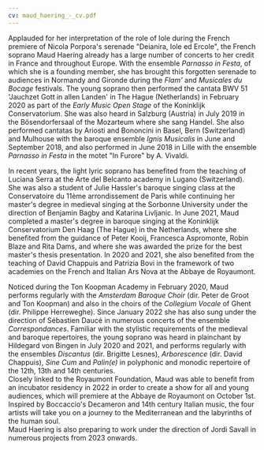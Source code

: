 ```yaml
---
cv: maud_haering_-_cv.pdf
---
```

Applauded for her interpretation of the role of Iole during the French premiere of Nicola Porpora's serenade "Deianira, Iole ed Ercole", the French soprano Maud Haering already has a large number of concerts to her credit in France and throughout Europe. With the ensemble *Parnasso in Festa*, of which she is a founding member, she has brought this forgotten serenade to audiences in Normandy and Gironde during the *Flam'* and *Musicales du Bocage* festivals. The young soprano then performed the cantata BWV 51 'Jauchzet Gott in allen Landen' in The Hague (Netherlands) in February 2020 as part of the *Early Music Open Stage* of the Koninklijk Conservatorium. She was also heard in Salzburg (Austria) in July 2019 in the Bösendorfersaal of the Mozarteum where she sang Handel. She also performed cantatas by Ariosti and Bononcini in Basel, Bern (Switzerland) and Mulhouse with the baroque ensemble *Ignis Musicalis* in June and September 2018, and also performed in June 2018 in Lille with the ensemble *Parnasso in Festa* in the motet "In Furore" by A. Vivaldi.

In recent years, the light lyric soprano has benefited from the teaching of Luciana Serra at the Arte del Belcanto academy in Lugano (Switzerland). She was also a student of Julie Hassler's baroque singing class at the Conservatoire du 11ème arrondissement de Paris while continuing her master's degree in medieval singing at the Sorbonne University under the direction of Benjamin Bagby and Katarina Livljanic. In June 2021, Maud completed a master's degree in baroque singing at the Koninklijk Conservatorium Den Haag (The Hague) in the Netherlands, where she benefited from the guidance of Peter Kooij, Francesca Aspromonte, Robin Blaze and Rita Dams, and where she was awarded the prize for the best master's thesis presentation. In 2020 and 2021, she also benefited from the teaching of David Chappuis and Patrizia Bovi in the framework of two academies on the French and Italian Ars Nova at the Abbaye de Royaumont.

Noticed during the Ton Koopman Academy in February 2020, Maud performs regularly with the *Amsterdam Baroque Choir* (dir. Peter de Groot and Ton Koopman) and also in the choirs of the *Collegium Vocale* of Ghent (dir. Philippe Herreweghe). Since January 2022 she has also sung under the direction of Sébastien Daucé in numerous concerts of the ensemble *Correspondances*. Familiar with the stylistic requirements of the medieval and baroque repertoires, the young soprano was heard in plainchant by Hildegard von Bingen in July 2020 and 2021, and performs regularly with the ensembles *Discantus* (dir. Brigitte Lesnes), *Arborescence* (dir. David Chappuis), *Sine Cum* and *Palin(e)* in polyphonic and monodic repertoire of the 12th, 13th and 14th centuries. \
Closely linked to the Royaumont Foundation, Maud was able to benefit from an incubator residency in 2022 in order to create a show for all and young audiences, which will premiere at the Abbaye de Royaumont on October 1st. Inspired by Boccaccio's Decameron and 14th century Italian music, the four artists will take you on a journey to the Mediterranean and the labyrinths of the human soul.\
Maud Haering is also preparing to work under the direction of Jordi Savall in numerous projects from 2023 onwards.